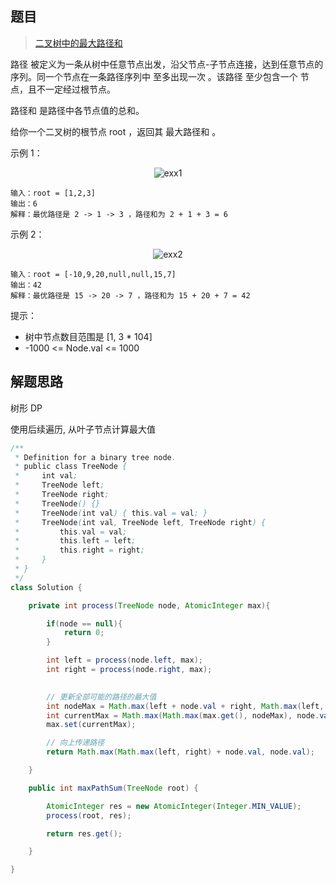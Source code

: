 ## 题目

> [二叉树中的最大路径和](https://leetcode-cn.com/problems/binary-tree-maximum-path-sum/)

路径 被定义为一条从树中任意节点出发，沿父节点-子节点连接，达到任意节点的序列。同一个节点在一条路径序列中 至多出现一次 。该路径 至少包含一个 节点，且不一定经过根节点。

路径和 是路径中各节点值的总和。

给你一个二叉树的根节点 root ，返回其 最大路径和 。

 

示例 1：

<center><img src="https://ning-wang.oss-cn-beijing.aliyuncs.com/blog-imags/exx1.jpg" alt="exx1"  /></center>

```
输入：root = [1,2,3]
输出：6
解释：最优路径是 2 -> 1 -> 3 ，路径和为 2 + 1 + 3 = 6
```

示例 2：

<center><img src="https://ning-wang.oss-cn-beijing.aliyuncs.com/blog-imags/exx2.jpg" alt="exx2"  /></center>

```
输入：root = [-10,9,20,null,null,15,7]
输出：42
解释：最优路径是 15 -> 20 -> 7 ，路径和为 15 + 20 + 7 = 42
```




提示：

* 树中节点数目范围是 [1, 3 * 104]
* -1000 <= Node.val <= 1000

## 解题思路

树形 DP

使用后续遍历, 从叶子节点计算最大值

```java
/**
 * Definition for a binary tree node.
 * public class TreeNode {
 *     int val;
 *     TreeNode left;
 *     TreeNode right;
 *     TreeNode() {}
 *     TreeNode(int val) { this.val = val; }
 *     TreeNode(int val, TreeNode left, TreeNode right) {
 *         this.val = val;
 *         this.left = left;
 *         this.right = right;
 *     }
 * }
 */
class Solution {

    private int process(TreeNode node, AtomicInteger max){

        if(node == null){
            return 0;
        }

        int left = process(node.left, max);
        int right = process(node.right, max);

       
        // 更新全部可能的路径的最大值
        int nodeMax = Math.max(left + node.val + right, Math.max(left, right) + node.val);
        int currentMax = Math.max(Math.max(max.get(), nodeMax), node.val); 
        max.set(currentMax);

        // 向上传递路径
        return Math.max(Math.max(left, right) + node.val, node.val);

    }

    public int maxPathSum(TreeNode root) {

        AtomicInteger res = new AtomicInteger(Integer.MIN_VALUE);
        process(root, res);

        return res.get();

    }

}
```

